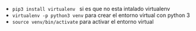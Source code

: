 
- `pip3 install virtualenv ` si es que no esta intalado virtualenv
- `virtualenv -p python3 venv` para crear el entorno virtual con python 3
- `source venv/bin/activate` para activar el entorno virtual


